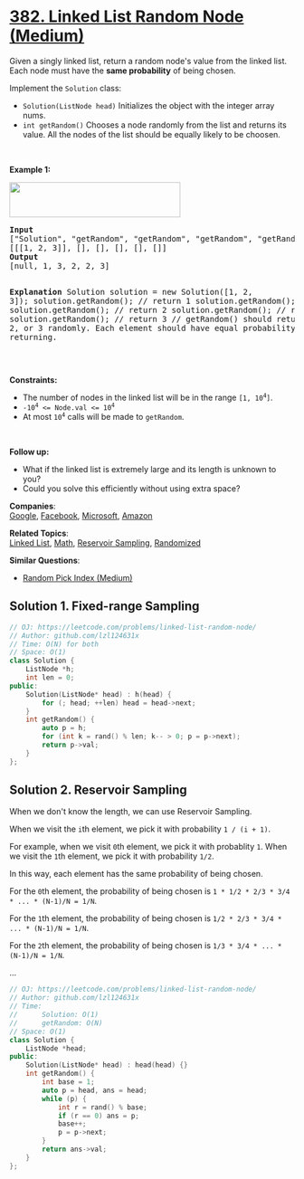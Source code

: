 # [382. Linked List Random Node (Medium)](https://leetcode.com/problems/linked-list-random-node/)

<p>Given a singly linked list, return a random node's value from the linked list. Each node must have the <strong>same probability</strong> of being chosen.</p>

<p>Implement the <code>Solution</code> class:</p>

<ul>
	<li><code>Solution(ListNode head)</code> Initializes the object with the integer array nums.</li>
	<li><code>int getRandom()</code> Chooses a node randomly from the list and returns its value. All the nodes of the list should be equally likely to be choosen.</li>
</ul>

<p>&nbsp;</p>
<p><strong>Example 1:</strong></p>
<img alt="" src="https://assets.leetcode.com/uploads/2021/03/16/getrand-linked-list.jpg" style="width: 302px; height: 62px;">
<pre><strong>Input</strong>
["Solution", "getRandom", "getRandom", "getRandom", "getRandom", "getRandom"]
[[[1, 2, 3]], [], [], [], [], []]
<strong>Output</strong>
[null, 1, 3, 2, 2, 3]

<strong>Explanation</strong>
Solution solution = new Solution([1, 2, 3]);
solution.getRandom(); // return 1
solution.getRandom(); // return 3
solution.getRandom(); // return 2
solution.getRandom(); // return 2
solution.getRandom(); // return 3
// getRandom() should return either 1, 2, or 3 randomly. Each element should have equal probability of returning.
</pre>

<p>&nbsp;</p>
<p><strong>Constraints:</strong></p>

<ul>
	<li>The number of nodes in the linked list will be in the range <code>[1, 10<sup>4</sup>]</code>.</li>
	<li><code>-10<sup>4</sup> &lt;= Node.val &lt;= 10<sup>4</sup></code></li>
	<li>At most <code>10<sup>4</sup></code> calls will be made to <code>getRandom</code>.</li>
</ul>

<p>&nbsp;</p>
<p><strong>Follow up:</strong></p>

<ul>
	<li>What if the linked list is extremely large and its length is unknown to you?</li>
	<li>Could you solve this efficiently without using extra space?</li>
</ul>


**Companies**:  
[Google](https://leetcode.com/company/google), [Facebook](https://leetcode.com/company/facebook), [Microsoft](https://leetcode.com/company/microsoft), [Amazon](https://leetcode.com/company/amazon)

**Related Topics**:  
[Linked List](https://leetcode.com/tag/linked-list/), [Math](https://leetcode.com/tag/math/), [Reservoir Sampling](https://leetcode.com/tag/reservoir-sampling/), [Randomized](https://leetcode.com/tag/randomized/)

**Similar Questions**:
* [Random Pick Index (Medium)](https://leetcode.com/problems/random-pick-index/)

## Solution 1. Fixed-range Sampling

```cpp
// OJ: https://leetcode.com/problems/linked-list-random-node/
// Author: github.com/lzl124631x
// Time: O(N) for both
// Space: O(1)
class Solution {
    ListNode *h;
    int len = 0;
public:
    Solution(ListNode* head) : h(head) {
        for (; head; ++len) head = head->next;
    }
    int getRandom() {
        auto p = h;
        for (int k = rand() % len; k-- > 0; p = p->next);
        return p->val;
    }
};
```

## Solution 2. Reservoir Sampling

When we don't know the length, we can use Reservoir Sampling.

When we visit the `i`th element, we pick it with probability `1 / (i + 1)`.

For example, when we visit `0`th element, we pick it with probablity `1`. When we visit the `1`th element, we pick it with probability `1/2`.

In this way, each element has the same probability of being chosen.

For the `0`th element, the probability of being chosen is `1 * 1/2 * 2/3 * 3/4 * ... * (N-1)/N = 1/N`.

For the `1`th element, the probability of being chosen is `1/2 * 2/3 * 3/4 * ... * (N-1)/N = 1/N`.

For the `2`th element, the probability of being chosen is `1/3 * 3/4 * ... * (N-1)/N = 1/N`.

...

```cpp
// OJ: https://leetcode.com/problems/linked-list-random-node/
// Author: github.com/lzl124631x
// Time:
//      Solution: O(1)
//      getRandom: O(N)
// Space: O(1)
class Solution {
    ListNode *head;
public:
    Solution(ListNode* head) : head(head) {}
    int getRandom() {
        int base = 1;
        auto p = head, ans = head;
        while (p) {
            int r = rand() % base;
            if (r == 0) ans = p;
            base++;
            p = p->next;
        }
        return ans->val;
    }
};
```